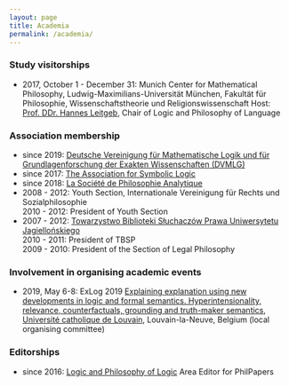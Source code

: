 ```yaml
---
layout: page
title: Academia
permalink: /academia/
---
```


### Study visitorships


- 2017, October 1 - December 31: Munich Center for Mathematical Philosophy, Ludwig-Maximilians-Universität München, Fakultät für Philosophie, Wissenschaftstheorie und Religionswissenschaft
Host: [Prof. DDr. Hannes Leitgeb](https://www.mcmp.philosophie.uni-muenchen.de/about/setting/chair_logic_lang/index.html), Chair of Logic and Philosophy of Language


### Association membership

- since 2019: [Deutsche Vereinigung für Mathematische Logik und für Grundlagenforschung der Exakten Wissenschaften (DVMLG)](https://www.math.uni-hamburg.de/home/loewe/DVMLG/index.html)
- since 2017: [The Association for Symbolic Logic](https://aslonline.org/)
- since 2018: [La Société de Philosophie Analytique](https://sopha.univ-paris1.fr/)
- 2008 - 2012: Youth Section, Internationale Vereinigung für Rechts und Sozialphilosophie  
  2010 - 2012: President of Youth Section
- 2007 - 2012: [Towarzystwo Biblioteki Słuchaczów Prawa Uniwersytetu Jagiellońskiego](http://www.tbsp.wpia.uj.edu.pl/)  
  2010 - 2011: President of TBSP  
  2009 - 2010: President of the Section of Legal Philosophy


### Involvement in organising academic events


- 2019, May 6-8: ExLog 2019 [Explaining explanation using new developments in logic and formal semantics. Hyperintensionality, relevance, counterfactuals, grounding and truth-maker semantics](https://sites.google.com/view/exlog2019), [Université catholique de Louvain](https://uclouvain.be/fr/index.html), Louvain-la-Neuve, Belgium (local organising committee)


### Editorships

- since 2016: [Logic and Philosophy of Logic](https://philpapers.org/browse/logic-and-philosophy-of-logic) Area Editor for PhilPapers
